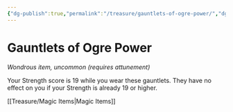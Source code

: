 ```yaml
---
{"dg-publish":true,"permalink":"/treasure/gauntlets-of-ogre-power/","dgHomeLink":false,"dgPassFrontmatter":true}
---
```



# Gauntlets of Ogre Power

*Wondrous item, uncommon (requires attunement)*

Your Strength score is 19 while you wear these gauntlets. They have no effect on you if your Strength is already 19 or higher.


[[Treasure/Magic Items|Magic Items]]